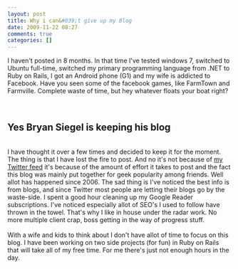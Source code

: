 ```yaml
---
layout: post
title: Why i can&#039;t give up my Blog
date: 2009-11-22 08:27
comments: true
categories: []
---
```

I haven't posted in 8 months. In that time I've tested windows 7, switched to Ubuntu full-time, switched my primary programming language from .NET to Ruby on Rails, I got an Android phone (G1) and my wife is addicted to Facebook. Have you seen some of the facebook games, like FarmTown and Farmville. Complete waste of time, but hey whatever floats your boat right?<div><br /></div><h2>Yes Bryan Siegel is keeping his blog</h2><br /><div>I have thought it over a few times and decided to keep it for the moment. The thing is that I have lost the fire to post. And no it's not because of <a href="http://twitter.com/BryanSiegel">my Twitter feed</a> it's because of the amount of effort it takes to post and the fact this blog was mainly put together for geek popularity among friends. Well allot has happened since 2006. The sad thing is I've noticed the best info is from blogs, and since Twitter most people are letting their blogs go by the waste-side. I spent a good hour cleaning up my Google Reader subscriptions. I've noticed especially allot of SEO's I used to follow have thrown in the towel. That's why I like in house under the radar work. No more multiple client crap, boss getting in the way of progress stuff. </div><div><br /><div>With a wife and kids to think about I don't have allot of time to focus on this blog. I have been working on two side projects (for fun) in Ruby on Rails that will take all of my free time. For me there's just not enough hours in the day.</div></div>
